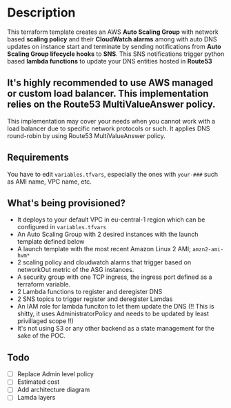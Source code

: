 # Description

This terraform template creates an AWS **Auto Scaling Group** with network based **scaling policy** and their **CloudWatch alarms** among with auto DNS updates on instance start and terminate by sending notifications from **Auto Scaling Group lifecycle hooks** to **SNS**. This SNS notifications trigger python based **lambda functions** to update your DNS entities hosted in **Route53**

## It's highly recommended to use AWS managed or custom load balancer. This implementation relies on the Route53 MultiValueAnswer policy.
This implementation may cover your needs when you cannot work with a load balancer due to specific network protocols or such. It applies DNS round-robin by using Route53 MultiValueAnswer policy.

## Requirements
You have to edit `variables.tfvars`, especially the ones with `your-###` such as AMI name, VPC name, etc.

## What's being provisioned?
- It deploys to your default VPC in eu-central-1 region which can be configured in `variables.tfvars`
- An Auto Scaling Group with 2 desired instances with the launch template defined below
- A launch template with the most recent Amazon Linux 2 AMI; `amzn2-ami-hvm*`
- 2 scaling policy and cloudwatch alarms that trigger based on networkOut metric of the ASG instances.
- A security group with one TCP ingress, the ingress port defined as a terraform variable.
- 2 Lambda functions to register and deregister DNS
- 2 SNS topics to trigger register and deregister Lamdas
- An IAM role for lambda funciton to let them update the DNS (!! This is shitty, it uses AdministratorPolicy and needs to be updated by least privillaged scope !!)
- It's not using S3 or any other backend as a state management for the sake of the POC.

## Todo
- [ ] Replace Admin level policy
- [ ] Estimated cost
- [ ] Add architecture diagram
- [ ] Lamda layers